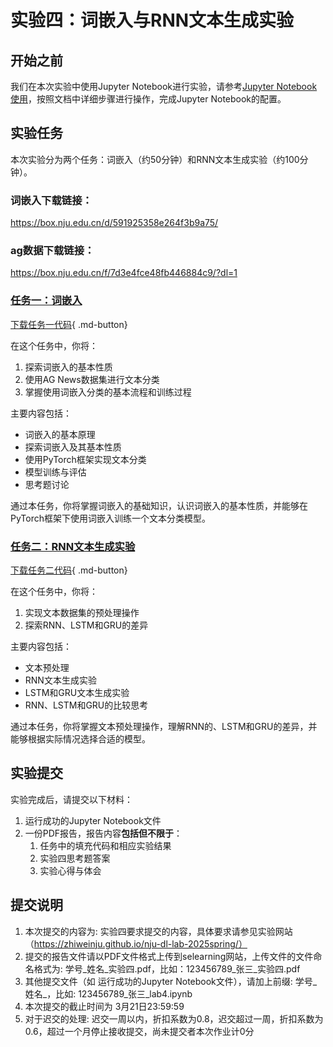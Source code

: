# 实验四：词嵌入与RNN文本生成实验

## 开始之前

我们在本次实验中使用Jupyter Notebook进行实验，请参考[Jupyter Notebook使用](../lab1/环境配置指南.md#jupyter-notebook)，按照文档中详细步骤进行操作，完成Jupyter Notebook的配置。

## 实验任务
本次实验分为两个任务：词嵌入（约50分钟）和RNN文本生成实验（约100分钟）。

### 词嵌入下载链接：
https://box.nju.edu.cn/d/591925358e264f3b9a75/

### ag数据下载链接：
https://box.nju.edu.cn/f/7d3e4fce48fb446884c9/?dl=1

### [任务一：词嵌入](./词嵌入.md)
[下载任务一代码](https://cdn.jsdelivr.net/gh/zhiweinju/nju-dl-lab-2025spring@main/docs/lab4/lab4_p1.ipynb){ .md-button}

在这个任务中，你将：

1. 探索词嵌入的基本性质
2. 使用AG News数据集进行文本分类
3. 掌握使用词嵌入分类的基本流程和训练过程

主要内容包括：

- 词嵌入的基本原理
- 探索词嵌入及其基本性质
- 使用PyTorch框架实现文本分类
- 模型训练与评估
- 思考题讨论

通过本任务，你将掌握词嵌入的基础知识，认识词嵌入的基本性质，并能够在PyTorch框架下使用词嵌入训练一个文本分类模型。


### [任务二：RNN文本生成实验](./RNN文本生成汇总.md)
[下载任务二代码](https://cdn.jsdelivr.net/gh/zhiweinju/nju-dl-lab-2025spring@main/docs/lab4/lab4_p2.ipynb){ .md-button}

在这个任务中，你将：

1. 实现文本数据集的预处理操作
2. 探索RNN、LSTM和GRU的差异

主要内容包括：

- 文本预处理
- RNN文本生成实验
- LSTM和GRU文本生成实验
- RNN、LSTM和GRU的比较思考

通过本任务，你将掌握文本预处理操作，理解RNN的、LSTM和GRU的差异，并能够根据实际情况选择合适的模型。

## 实验提交
实验完成后，请提交以下材料：

1. 运行成功的Jupyter Notebook文件
2. 一份PDF报告，报告内容**包括但不限于**：
    1. 任务中的填充代码和相应实验结果
    2. 实验四思考题答案
    3. 实验心得与体会

## 提交说明

1. 本次提交的内容为: 实验四要求提交的内容，具体要求请参见实验网站（https://zhiweinju.github.io/nju-dl-lab-2025spring/）
2. 提交的报告文件请以PDF文件格式上传到selearning网站，上传文件的文件命名格式为: 学号_姓名_实验四.pdf，比如：123456789_张三_实验四.pdf
3. 其他提交文件（如 运行成功的Jupyter Notebook文件），请加上前缀: 学号_姓名_，比如: 123456789_张三_lab4.ipynb
4. 本次提交的截止时间为 3月21日23:59:59
5. 对于迟交的处理: 迟交一周以内，折扣系数为0.8，迟交超过一周，折扣系数为0.6，超过一个月停止接收提交，尚未提交者本次作业计0分